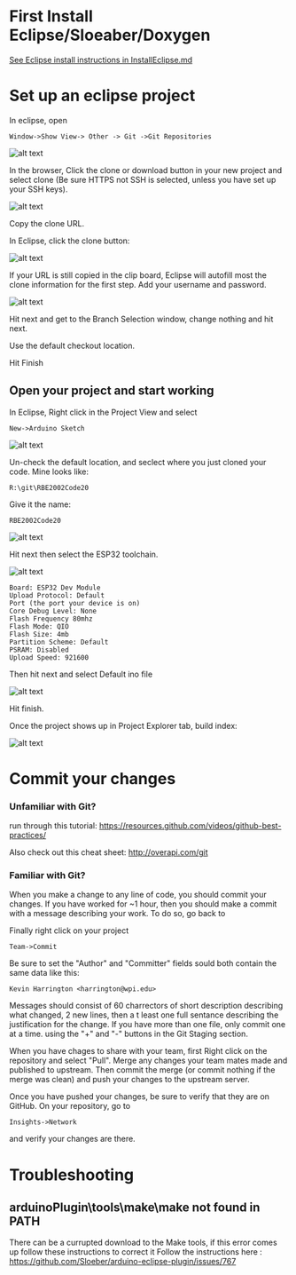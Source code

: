 # First Install Eclipse/Sloeaber/Doxygen 

 [See Eclipse install instructions in InstallEclipse.md](https://github.com/WPIRoboticsEngineering/RobotInterfaceBoard/blob/master/InstallEclipse.md)

# Set up an eclipse project

In eclipse, open 
```
Window->Show View-> Other -> Git ->Git Repositories
```
![alt text](/docs/GitRepositories.png)

In the browser, Click the clone or download button in your new project and select clone (Be sure HTTPS not SSH is selected, unless you have set up your SSH keys).

 ![alt text](/docs/cloneFromGithub.png)

Copy the clone URL.

In Eclipse, click the clone button: 

 ![alt text](/docs/cloneNewRepo.png)

If your URL is still copied in the clip board, Eclipse will autofill most the clone information for the first step. Add your username and password.

 ![alt text](/docs/startCloning.png)

Hit next and get to the Branch Selection window, change nothing and hit next.

Use the default checkout location. 

Hit Finish

## Open your project and start working

In Eclipse, Right click in the Project View and select 
```
New->Arduino Sketch
```

 ![alt text](/docs/chreateNewSketch.png)

Un-check the default location, and seclect where you just cloned your code. Mine looks like: 

```
R:\git\RBE2002Code20
```

Give it the name:

```
RBE2002Code20
```
![alt text](/docs/setNameAndSourceLocation.png)

Hit next then select the ESP32 toolchain. 

![alt text](/docs/setESPConfigs.png)

```
Board: ESP32 Dev Module
Upload Protocol: Default
Port (the port your device is on)
Core Debug Level: None
Flash Frequency 80mhz
Flash Mode: QIO
Flash Size: 4mb
Partition Scheme: Default
PSRAM: Disabled
Upload Speed: 921600
```



Then hit next and select Default ino file

![alt text](/docs/defaultINO.png)

Hit finish. 

Once the project shows up in Project Explorer tab, build index:

![alt text](/docs/rebuildIndexToAddLibs.png)


# Commit your changes

### Unfamiliar with Git?

run through this tutorial: https://resources.github.com/videos/github-best-practices/

Also check out this cheat sheet: http://overapi.com/git

### Familiar with Git?
When you make a change to any line of code, you should commit your changes. If you have worked for ~1 hour, then you should make a commit with a message describing your work. To do so, go back to 

Finally right click on your project
```
Team->Commit
```
Be sure to set the "Author" and "Committer" fields sould both contain the same data like this:
```
Kevin Harrington <harrington@wpi.edu>
```

Messages should consist of 60 charrectors of short description describing what changed, 2 new lines, then a t least one full sentance describing the justification for the change. If you have more than one file, only commit one at a time. using the "+" and "-" buttons in the Git Staging section. 

When you have chages to share with your team, first Right click on the repository and select "Pull". Merge any changes your team mates made and published to upstream. Then commit the merge (or commit nothing if the merge was clean) and push your changes to the upstream server.

Once you have pushed your changes, be sure to verify that they are on GitHub. On your repository, go to
```
Insights->Network
```
and verify your changes are there. 



# Troubleshooting

## arduinoPlugin\tools\make\make not found in PATH

There can be a currupted download to the Make tools, if this error comes up follow these instructions to correct it
Follow the instructions here : https://github.com/Sloeber/arduino-eclipse-plugin/issues/767



